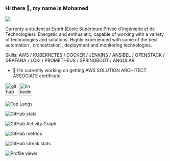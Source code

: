 ### Hi there 👋, my name is Mohamed
![](https://arturssmirnovs.github.io/github-profile-readme-generator/images/banner.png)

Currenty a student at Esprit (Ecole Supérieure Privée d'ingénierie et de Technologies). Energetic and enthusiatic, capable of working with a variety of technologies  and solutions. 
Highly experienced with some of the best automation , orchestration , deployment and monitoring technologies.


Skills:  AWS / KUBERNETES / DOCKER / JENKINS  / ANSIBEL / OPENSTACK / GRAFANA / LOKI / PROMETHEUS / SPRINGBOOT / ANGULAR 

- 🔭 I’m currently working on getting AWS SOLUTION ARCHITECT ASSOCIATE certificate. 


[<img src='https://cdn.jsdelivr.net/npm/simple-icons@3.0.1/icons/github.svg' alt='github' height='40'>](https://github.com/Mohamedbenmiled)  [<img src='https://cdn.jsdelivr.net/npm/simple-icons@3.0.1/icons/linkedin.svg' alt='linkedin' height='40'>](https://www.linkedin.com/in/https://www.linkedin.com/in/mohamed-ben-miled-638b74214//)  

[![Top Langs](https://github-readme-stats.vercel.app/api/top-langs/?username=Mohamedbenmiled)](https://github.com/anuraghazra/github-readme-stats)

![GitHub stats](https://github-readme-stats.vercel.app/api?username=Mohamedbenmiled&show_icons=true&count_private=true)  

![GitHub Activity Graph](https://activity-graph.herokuapp.com/graph?username=Mohamedbenmiled)  

![GitHub metrics](https://metrics.lecoq.io/Mohamedbenmiled)  

![GitHub streak stats](https://github-readme-streak-stats.herokuapp.com/?user=Mohamedbenmiled)  

![Profile views](https://gpvc.arturio.dev/Mohamedbenmiled)  
